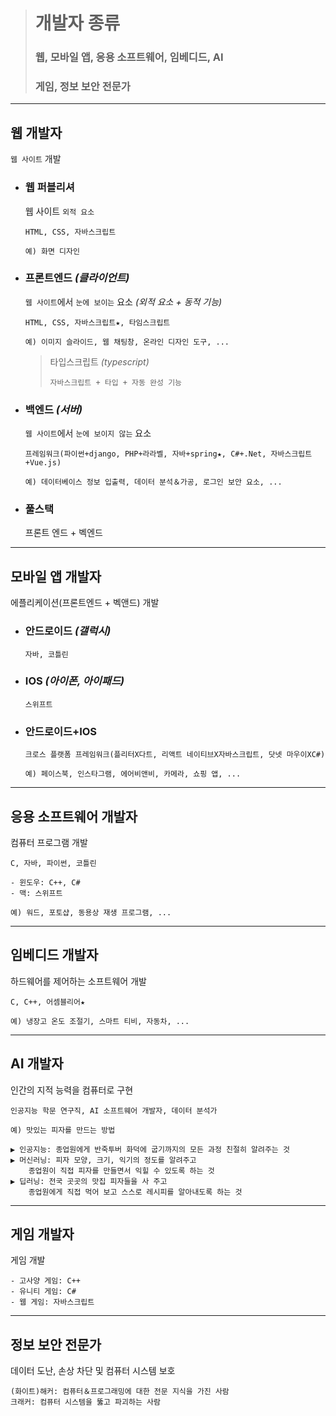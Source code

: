 ># 개발자 종류
>
>### 웹, 모바일 앱, 응용 소프트웨어, 임베디드, AI
>### 게임, 정보 보안 전문가
---

## 웹 개발자
`웹 사이트` 개발

+ ### 웹 퍼블리셔
    웹 사이트 `외적 요소` 
    ```angular2html
    HTML, CSS, 자바스크립트
    
    예) 화면 디자인
    ```
  
+ ### 프론트엔드 *(클라이언트)*
    `웹 사이트`에서 `눈에 보이는` 요소 *(외적 요소 + 동적 기능)* 
    ```angular2html
    HTML, CSS, 자바스크립트★, 타임스크립트
    
    예) 이미지 슬라이드, 웹 채팅창, 온라인 디자인 도구, ...
    ```

  >타입스크립트 *(typescript)*
  >```
  >자바스크립트 + 타입 + 자동 완성 기능
  >```
  
+ ### 백엔드 *(서버)*
    `웹 사이트`에서 `눈에 보이지 않는` 요소
    ```angular2html
    프레임워크(파이썬+django, PHP+라라벨, 자바+spring★, C#+.Net, 자바스크립트+Vue.js)
    
    예) 데이터베이스 정보 입출력, 데이터 분석＆가공, 로그인 보안 요소, ...
    ```
+ ### 풀스택
    프론트 엔드 + 벡엔드

---

## 모바일 앱 개발자
에플리케이션(프론트엔드 + 벡앤드) 개발

+ ### 안드로이드 *(갤럭시)*
  ```
  자바, 코틀린
  ```
  
+ ### IOS *(아이폰, 아이패드)*
  ```
  스위프트
  ```
+ ### 안드로이드+IOS
  ```
  크로스 플랫폼 프레임워크(플리터X다트, 리액트 네이티브X자바스크립트, 닷넷 마우이XC#)
  
  예) 페이스북, 인스타그램, 에어비앤비, 카메라, 쇼핑 앱, ...
  ```

---

## 응용 소프트웨어 개발자
컴퓨터 프로그램 개발
```angular2html
C, 자바, 파이썬, 코틀린

- 윈도우: C++, C#
- 맥: 스위프트

예) 워드, 포토샵, 동용상 재생 프로그램, ...
```
---

## 임베디드 개발자
하드웨어를 제어하는 소프트웨어 개발
```angular2html
C, C++, 어셈블리어★

예) 냉장고 온도 조절기, 스마트 티비, 자동차, ...
```

---

## AI 개발자
인간의 지적 능력을 컴퓨터로 구현
```angular2html
인공지능 학문 연구직, AI 소프트웨어 개발자, 데이터 분석가

예) 맛있는 피자를 만드는 방법

▶ 인공지능: 종업원에게 반죽투버 화덕에 굽기까지의 모든 과정 친절히 알려주는 것
▶ 머신러닝: 피자 모양, 크기, 익기의 정도를 알려주고 
    종업원이 직접 피자를 만들면서 익힐 수 있도록 하는 것
▶ 딥러닝: 전국 곳곳의 맛집 피자들을 사 주고
    종업원에게 직접 먹어 보고 스스로 레시피를 알아내도록 하는 것
```

---
## 게임 개발자
게임 개발
```angular2html
- 고사양 게임: C++
- 유니티 게임: C#
- 웹 게임: 자바스크립트
```

---
## 정보 보안 전문가
데이터 도난, 손상 차단 및 컴퓨터 시스템 보호
```angular2html
(화이트)해커: 컴퓨터＆프로그래밍에 대한 전문 지식을 가진 사람
크래커: 컴퓨터 시스템을 뚫고 파괴하는 사람
```

